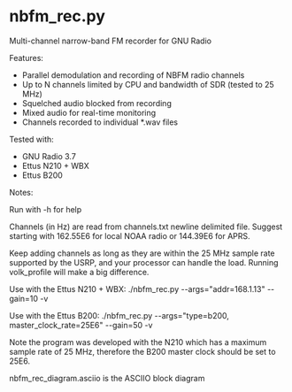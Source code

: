 nbfm_rec.py
======

Multi-channel narrow-band FM recorder for GNU Radio

Features:
- Parallel demodulation and recording of NBFM radio channels
- Up to N channels limited by CPU and bandwidth of SDR (tested to 25 MHz)
- Squelched audio blocked from recording
- Mixed audio for real-time monitoring
- Channels recorded to individual *.wav files


Tested with: 
- GNU Radio 3.7
- Ettus N210 + WBX
- Ettus B200


Notes:

Run with -h for help

Channels (in Hz) are read from channels.txt newline delimited file.
Suggest starting with 162.55E6 for local NOAA radio or 144.39E6 for APRS.

Keep adding channels as long as they are within the 25 MHz sample rate
supported by the USRP, and your processor can handle the load.
Running volk_profile will make a big difference.

Use with the Ettus N210 + WBX:
./nbfm_rec.py --args="addr=168.1.13" --gain=10 -v

Use with the Ettus B200:
./nbfm_rec.py --args="type=b200, master_clock_rate=25E6" --gain=50 -v

Note the program was developed with the N210 which has a maximum sample rate
of 25 MHz, therefore the B200 master clock should be set to 25E6.

nbfm_rec_diagram.asciio is the ASCIIO block diagram